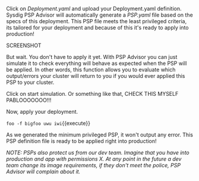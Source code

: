 Click on *Deployment.yaml* and upload your Deployment.yaml definition. Sysdig PSP Advisor will automatically generate a *PSP.yaml* file based on the specs of this deployment. This PSP file meets the least privileged criteria, its tailored for your deployment and because of this it's ready to apply into production!

SCREENSHOT

But wait. You don't have to apply it yet. With PSP Advisor you can just simulate it to check everything will behave as expected when the PSP will be applied. In other words, this function allows you to evaluate which output/errors your cluster will return to you if you would ever applied this PSP to your cluster.

Click on start simulation. Or something like that, CHECK THIS MYSELF PABLOOOOOOO!!!

Now, apply your deployment.

`foo -f bigfoo uwu iwi`{{execute}}

As we generated the minimum privileged PSP, it won't output any error. This PSP definition file is ready to be applied right into production!

*NOTE: PSPs also protect us from our dev team. Imagine that you have into production and app with permissions X. At any point in the future a dev team change its image requirements, if they don't meet the police, PSP Advisor will complain about it.*




